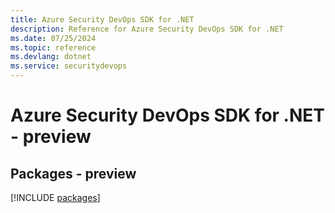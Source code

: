 ```yaml
---
title: Azure Security DevOps SDK for .NET
description: Reference for Azure Security DevOps SDK for .NET
ms.date: 07/25/2024
ms.topic: reference
ms.devlang: dotnet
ms.service: securitydevops
---
```

# Azure Security DevOps SDK for .NET - preview
## Packages - preview
[!INCLUDE [packages](security-devops-index.md)]
